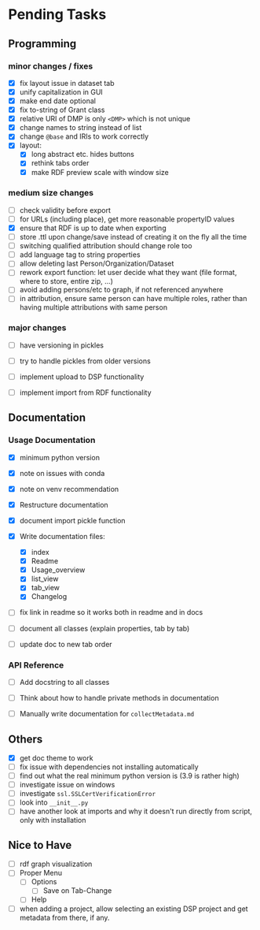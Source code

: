 # Pending Tasks

## Programming

### minor changes / fixes

- [x] fix layout issue in dataset tab
- [x] unify capitalization in GUI
- [x] make end date optional
- [x] fix to-string of Grant class
- [x] relative URI of DMP is only `<DMP>` which is not unique
- [x] change names to string instead of list
- [x] change `@base` and IRIs to work correctly
- [x] layout:
    - [x] long abstract etc. hides buttons
    - [x] rethink tabs order
    - [x] make RDF preview scale with window size

### medium size changes

- [ ] check validity before export
- [ ] for URLs (including place), get more reasonable propertyID values
- [x] ensure that RDF is up to date when exporting
- [ ] store .ttl upon change/save instead of creating it on the fly all the time
- [ ] switching qualified attribution should change role too
- [ ] add language tag to string properties
- [ ] allow deleting last Person/Organization/Dataset
- [ ] rework export function: let user decide what they want (file format, where to store, entire zip, ...)
- [ ] avoid adding persons/etc to graph, if not referenced anywhere
- [ ] in attribution, ensure same person can have multiple roles, rather than having multiple attributions with same person

### major changes

- [ ] have versioning in pickles
- [ ] try to handle pickles from older versions
- [ ] implement upload to DSP functionality
- [ ] implement import from RDF functionality


## Documentation

### Usage Documentation

- [x] minimum python version
- [x] note on issues with conda
- [x] note on venv recommendation
- [x] Restructure documentation
- [x] document import pickle function
- [x] Write documentation files:
    - [x] index
    - [x] Readme
    - [x] Usage_overview
    - [x] list_view
    - [x] tab_view
    - [x] Changelog
- [ ] fix link in readme so it works both in readme and in docs
- [ ] document all classes (explain properties, tab by tab)
- [ ] update doc to new tab order


### API Reference

- [ ] Add docstring to all classes
- [ ] Think about how to handle private methods in documentation
- [ ] Manually write documentation for `collectMetadata.md`


## Others

- [x] get doc theme to work
- [ ] fix issue with dependencies not installing automatically
- [ ] find out what the real minimum python version is (3.9 is rather high)
- [ ] investigate issue on windows
- [ ] investigate `ssl.SSLCertVerificationError`
- [ ] look into `__init__.py`
- [ ] have another look at imports and why it doesn't run directly from script, only with installation

## Nice to Have
- [ ] rdf graph visualization
- [ ] Proper Menu
  - [ ] Options
    - [ ] Save on Tab-Change
  - [ ] Help
- [ ] when adding a project, allow selecting an existing DSP project and get metadata from there, if any.
